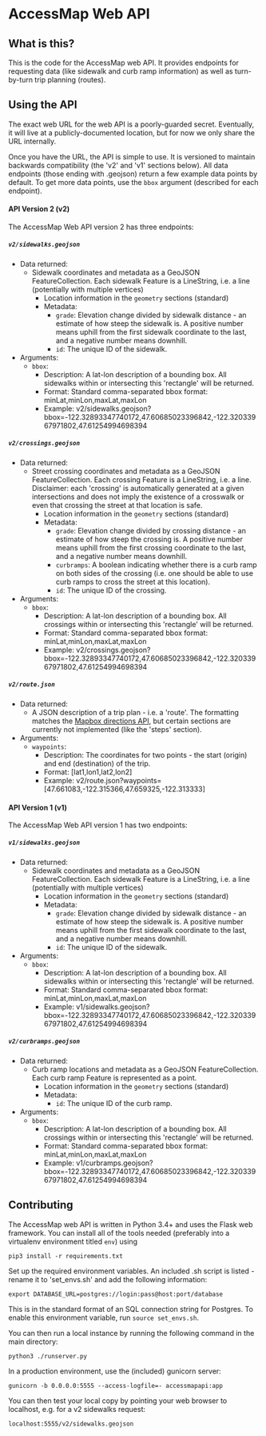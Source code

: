 AccessMap Web API
=================

## What is this?
This is the code for the AccessMap web API. It provides endpoints for
requesting data (like sidewalk and curb ramp information) as well as
turn-by-turn trip planning (routes).

## Using the API
The exact web URL for the web API is a poorly-guarded secret. Eventually, it
will live at a publicly-documented location, but for now we only share the URL
internally.

Once you have the URL, the API is simple to use. It is versioned to maintain
backwards compatibility (the 'v2' and 'v1' sections below). All data endpoints
(those ending with .geojson) return a few example data points by default. To
get more data points, use the `bbox` argument (described for each endpoint).

#### API Version 2 (v2)

The AccessMap Web API version 2 has three endpoints:

##### `v2/sidewalks.geojson`
* Data returned:
  * Sidewalk coordinates and metadata as a GeoJSON FeatureCollection. Each
  sidewalk Feature is a LineString, i.e. a line (potentially with multiple
  vertices)
    * Location information in the `geometry` sections (standard)
    * Metadata:
      * `grade`: Elevation change divided by sidewalk distance - an estimate of
      how steep the sidewalk is. A positive number means uphill from the first
      sidewalk coordinate to the last, and a negative number means downhill.
      * `id`: The unique ID of the sidewalk.
* Arguments:
  * `bbox`:
    * Description: A lat-lon description of a bounding box. All sidewalks
    within or intersecting this 'rectangle' will be returned.
    * Format: Standard comma-separated bbox format: minLat,minLon,maxLat,maxLon
    * Example: v2/sidewalks.geojson?bbox=-122.32893347740172,47.60685023396842,-122.32033967971802,47.61254994698394

##### `v2/crossings.geojson`
* Data returned:
  * Street crossing coordinates and metadata as a GeoJSON FeatureCollection.
  Each crossing Feature is a LineString, i.e. a line. Disclaimer: each
  'crossing' is automatically generated at a given intersections and does not
  imply the existence of a crosswalk or even that crossing the street at that
  location is safe.
    * Location information in the `geometry` sections (standard)
    * Metadata:
      * `grade`: Elevation change divided by crossing distance - an estimate of
      how steep the crossing is. A positive number means uphill from the first
      crossing coordinate to the last, and a negative number means downhill.
      * `curbramps`: A boolean indicating whether there is a curb ramp on both
      sides of the crossing (i.e. one should be able to use curb ramps to cross
      the street at this location).
      * `id`: The unique ID of the crossing.
* Arguments:
  * `bbox`:
    * Description: A lat-lon description of a bounding box. All crossings
    within or intersecting this 'rectangle' will be returned.
    * Format: Standard comma-separated bbox format: minLat,minLon,maxLat,maxLon
    * Example: v2/crossings.geojson?bbox=-122.32893347740172,47.60685023396842,-122.32033967971802,47.61254994698394

##### `v2/route.json`
* Data returned:
  * A JSON description of a trip plan - i.e. a 'route'. The formatting matches
  the [Mapbox directions API](https://www.mapbox.com/api-documentation/), but
  certain sections are currently not implemented (like the 'steps' section).
* Arguments:
  * `waypoints`:
    * Description: The coordinates for two points - the start (origin) and end
    (destination) of the trip.
    * Format: [lat1,lon1,lat2,lon2]
    * Example: v2/route.json?waypoints=[47.661083,-122.315366,47.659325,-122.313333]

#### API Version 1 (v1)

The AccessMap Web API version 1 has two endpoints:

##### `v1/sidewalks.geojson`
* Data returned:
  * Sidewalk coordinates and metadata as a GeoJSON FeatureCollection. Each
  sidewalk Feature is a LineString, i.e. a line (potentially with multiple
  vertices)
    * Location information in the `geometry` sections (standard)
    * Metadata:
      * `grade`: Elevation change divided by sidewalk distance - an estimate of
      how steep the sidewalk is. A positive number means uphill from the first
      sidewalk coordinate to the last, and a negative number means downhill.
      * `id`: The unique ID of the sidewalk.
* Arguments:
  * `bbox`:
    * Description: A lat-lon description of a bounding box. All sidewalks
    within or intersecting this 'rectangle' will be returned.
    * Format: Standard comma-separated bbox format: minLat,minLon,maxLat,maxLon
    * Example: v1/sidewalks.geojson?bbox=-122.32893347740172,47.60685023396842,-122.32033967971802,47.61254994698394

##### `v2/curbramps.geojson`
* Data returned:
  * Curb ramp locations and metadata as a GeoJSON FeatureCollection. Each
  curb ramp Feature is represented as a point.
    * Location information in the `geometry` sections (standard)
    * Metadata:
      * `id`: The unique ID of the curb ramp.
* Arguments:
  * `bbox`:
    * Description: A lat-lon description of a bounding box. All crossings
    within or intersecting this 'rectangle' will be returned.
    * Format: Standard comma-separated bbox format: minLat,minLon,maxLat,maxLon
    * Example: v1/curbramps.geojson?bbox=-122.32893347740172,47.60685023396842,-122.32033967971802,47.61254994698394

## Contributing
The AccessMap web API is written in Python 3.4+ and uses the Flask web
framework. You can install all of the tools needed (preferably into a
virtualenv environment titled `env`) using

    pip3 install -r requirements.txt

Set up the required environment variables. An included .sh script is listed -
rename it to 'set_envs.sh' and add the following information:

    export DATABASE_URL=postgres://login:pass@host:port/database

This is in the standard format of an SQL connection string for Postgres. To
enable this environment variable, run `source set_envs.sh`.

You can then run a local instance by running the following command in the main
directory:

    python3 ./runserver.py

In a production environment, use the (included) gunicorn server:

    gunicorn -b 0.0.0.0:5555 --access-logfile=- accessmapapi:app

You can then test your local copy by pointing your web browser to localhost,
e.g. for a v2 sidewalks request:

    localhost:5555/v2/sidewalks.geojson
